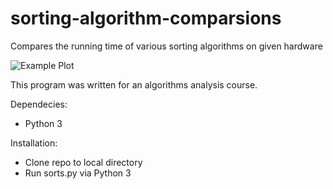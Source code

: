 # sorting-algorithm-comparsions
Compares the running time of various sorting algorithms on given hardware

![Example Plot](plot.png)

This program was written for an algorithms analysis course.

Dependecies:
  - Python 3

Installation:
  - Clone repo to local directory
  - Run sorts.py via Python 3
